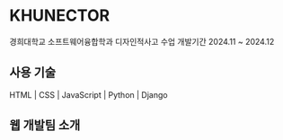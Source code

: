 # KHUNECTOR
경희대학교 소프트웨어융합학과 디자인적사고 수업 
개발기간 2024.11 ~ 2024.12


## 사용 기술
HTML | CSS | JavaScript |
Python | Django 


## 웹 개발팀 소개

